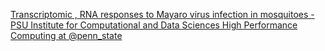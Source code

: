 [Transcriptomic , RNA responses to Mayaro virus infection in mosquitoes - PSU Institute for Computational and Data Sciences   High Performance Computing at @penn_state](https://qi.tc/qi/115268)